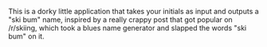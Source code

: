 This is a dorky little application that takes your initials as input and outputs a "ski bum" name, inspired by a really crappy post that got popular on /r/skiing, which took a blues name generator and slapped the words "ski bum" on it.
